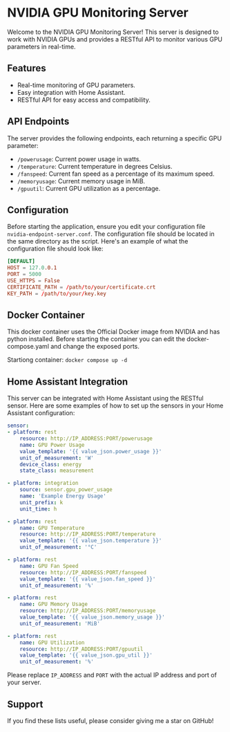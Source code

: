 # NVIDIA GPU Monitoring Server

Welcome to the NVIDIA GPU Monitoring Server! This server is designed to work with NVIDIA GPUs and provides a RESTful API to monitor various GPU parameters in real-time.

## Features

- Real-time monitoring of GPU parameters.
- Easy integration with Home Assistant.
- RESTful API for easy access and compatibility.

## API Endpoints

The server provides the following endpoints, each returning a specific GPU parameter:

- `/powerusage`: Current power usage in watts.
- `/temperature`: Current temperature in degrees Celsius.
- `/fanspeed`: Current fan speed as a percentage of its maximum speed.
- `/memoryusage`: Current memory usage in MiB.
- `/gpuutil`: Current GPU utilization as a percentage.

## Configuration

Before starting the application, ensure you edit your configuration file `nvidia-endpoint-server.conf`. The configuration file should be located in the same directory as the script. Here's an example of what the configuration file should look like:

```conf
[DEFAULT]
HOST = 127.0.0.1
PORT = 5000
USE_HTTPS = False
CERTIFICATE_PATH = /path/to/your/certificate.crt
KEY_PATH = /path/to/your/key.key
```


## Docker Container

This docker container uses the Official Docker image from NVIDIA and has python installed. 
Before starting the container you can edit the docker-compose.yaml and change the exposed ports.

Startiong container: 
```docker compose up -d ```



## Home Assistant Integration

This server can be integrated with Home Assistant using the RESTful sensor. Here are some examples of how to set up the sensors in your Home Assistant configuration:

```yaml
sensor:
- platform: rest
    resource: http://IP_ADDRESS:PORT/powerusage
    name: GPU Power Usage
    value_template: '{{ value_json.power_usage }}'
    unit_of_measurement: 'W'
    device_class: energy
    state_class: measurement

- platform: integration
    source: sensor.gpu_power_usage
    name: 'Example Energy Usage'
    unit_prefix: k
    unit_time: h

- platform: rest
    name: GPU Temperature
    resource: http://IP_ADDRESS:PORT/temperature
    value_template: '{{ value_json.temperature }}'
    unit_of_measurement: '°C'

- platform: rest
    name: GPU Fan Speed
    resource: http://IP_ADDRESS:PORT/fanspeed
    value_template: '{{ value_json.fan_speed }}'
    unit_of_measurement: '%'

- platform: rest
    name: GPU Memory Usage
    resource: http://IP_ADDRESS:PORT/memoryusage
    value_template: '{{ value_json.memory_usage }}'
    unit_of_measurement: 'MiB'

- platform: rest
    name: GPU Utilization
    resource: http://IP_ADDRESS:PORT/gpuutil
    value_template: '{{ value_json.gpu_util }}'
    unit_of_measurement: '%'
```

Please replace `IP_ADDRESS` and `PORT` with the actual IP address and port of your server.


## Support

If you find these lists useful, please consider giving me a star on GitHub!
